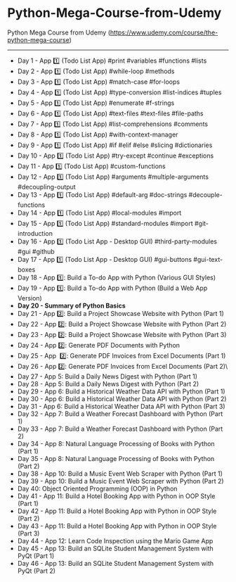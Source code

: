 # Python-Mega-Course-from-Udemy
Python Mega Course from Udemy (https://www.udemy.com/course/the-python-mega-course)
___

- Day 1 - App 1️⃣ (Todo List App)  #print #variables #functions #lists
- Day 2 - App 1️⃣ (Todo List App)  #while-loop #methods
- Day 3 - App 1️⃣ (Todo List App)  #match-case #for-loops
- Day 4 - App 1️⃣ (Todo List App) #type-conversion #list-indices #tuples
- Day 5 - App 1️⃣ (Todo List App) #enumerate #f-strings
- Day 6 - App 1️⃣ (Todo List App) #text-files #text-files #file-paths
- Day 7 - App 1️⃣ (Todo List App) #list-comprehensions #comments
- Day 8 - App 1️⃣ (Todo List App)  #with-context-manager
- Day 9 - App 1️⃣ (Todo List App)  #if #elif #else #slicing #dictionaries
- Day 10 - App 1️⃣ (Todo List App) #try-except #continue #exceptions
- Day 11 - App 1️⃣ (Todo List App) #custom-functions
- Day 12 - App 1️⃣ (Todo List App) #arguments #multiple-arguments #decoupling-output
- Day 13 - App 1️⃣ (Todo List App)  #default-arg #doc-strings #decouple-functions
- Day 14 - App 1️⃣ (Todo List App)  #local-modules #import
- Day 15 - App 1️⃣ (Todo List App) #standard-modules #import #git-introduction
- Day 16 - App 1️⃣ (Todo List App  - Desktop GUI) #third-party-modules #gui #github
- Day 17 - App 1️⃣ (Todo List App - Desktop GUI) #gui-buttons #gui-text-boxes
- Day 18 - App 1️⃣: Build a To-do App with Python (Various GUI Styles)
- Day 19 - App 1️⃣: Build a To-do App with Python (Build a Web App Version)
- **Day 20 - Summary of Python Basics**
- Day 21 - App 2️⃣: Build a Project Showcase Website with Python (Part 1)
- Day 22 - App 2️⃣: Build a Project Showcase Website with Python (Part 2)
- Day 23 - App 2️⃣: Build a Project Showcase Website with Python (Part 3)
- Day 24 - App 2️⃣: Generate PDF Documents with Python
- Day 25 - App ️ ️2️⃣: Generate PDF Invoices from Excel Documents (Part 1)
- Day 26 - App 2️⃣: Generate PDF Invoices from Excel Documents (Part 2)\
- Day 27 - App 5: Build a Daily News Digest with Python (Part 1)
- Day 28 - App 5: Build a Daily News Digest with Python (Part 2)
- Day 29 - App 6: Build a Historical Weather Data API with Python (Part 1)
- Day 30 - App 6: Build a Historical Weather Data API with Python (Part 2)
- Day 31 - App 6: Build a Historical Weather Data API with Python (Part 3)
- Day 32 - App 7: Build a Weather Forecast Dashboard with Python (Part 1)
- Day 33 - App 7: Build a Weather Forecast Dashboard with Python (Part 2)
- Day 34 - App 8: Natural Language Processing of Books with Python (Part 1)
- Day 35 - App 8: Natural Language Processing of Books with Python (Part 2)
- Day 38 - App 10: Build a Music Event Web Scraper with Python (Part 1)
- Day 39 - App 10: Build a Music Event Web Scraper with Python (Part 2)
- Day 40: Object Oriented Programming (OOP) in Python
- Day 41 - App 11: Build a Hotel Booking App with Python in OOP Style (Part 1)
- Day 42 - App 11: Build a Hotel Booking App with Python in OOP Style (Part 2)
- Day 43 - App 11: Build a Hotel Booking App with Python in OOP Style (Part 3)
- Day 44 - App 12: Learn Code Inspection using the Mario Game App
- Day 45 - App 13: Build an SQLite Student Management System with PyQt (Part 1)
- Day 46 - App 13: Build an SQLite Student Management System with PyQt (Part 2)